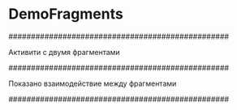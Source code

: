 # DemoFragments
#################################################

Активити с двумя фрагментами

#################################################

Показано взаимодействие между фрагментами

#################################################
